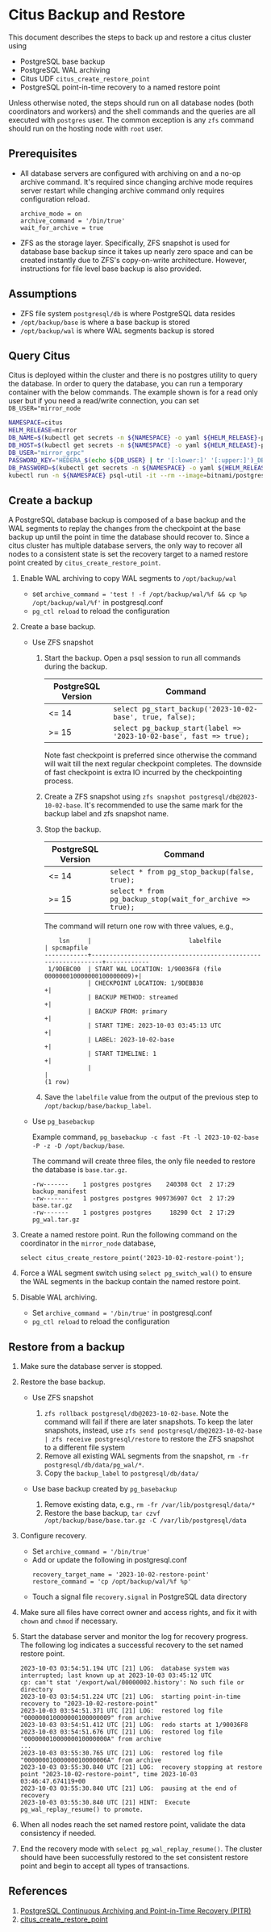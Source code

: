 # Citus Backup and Restore

This document describes the steps to back up and restore a citus cluster using

- PostgreSQL base backup
- PostgreSQL WAL archiving
- Citus UDF `citus_create_restore_point`
- PostgreSQL point-in-time recovery to a named restore point

Unless otherwise noted, the steps should run on all database nodes (both coordinators and workers) and the shell
commands and the queries are all executed with `postgres` user. The common exception is any `zfs` command should run on
the hosting node with `root` user.

## Prerequisites

- All database servers are configured with archiving on and a no-op archive command. It's required since
  changing archive mode requires server restart while changing archive command only requires configuration reload.

  ```
  archive_mode = on
  archive_command = '/bin/true'
  wait_for_archive = true
  ```

- ZFS as the storage layer. Specifically, ZFS snapshot is used for database base backup since it takes up nearly zero
  space and can be created instantly due to ZFS's copy-on-write architecture. However, instructions for file level base
  backup is also provided.

## Assumptions

- ZFS file system `postgresql/db` is where PostgreSQL data resides
- `/opt/backup/base` is where a base backup is stored
- `/opt/backup/wal` is where WAL segments backup is stored

## Query Citus
Citus is deployed within the cluster and there is no postgres utility to query the database. In order to query the database,
you can run a temporary container with the below commands. The example shown is for a read only user but if you need a read/write connection,
you can set `DB_USER="mirror_node`

```bash
NAMESPACE=citus
HELM_RELEASE=mirror
DB_NAME=$(kubectl get secrets -n ${NAMESPACE} -o yaml ${HELM_RELEASE}-passwords |ksd | yq ".stringData.HEDERA_MIRROR_REST_DB_NAME")
DB_HOST=$(kubectl get secrets -n ${NAMESPACE} -o yaml ${HELM_RELEASE}-passwords |ksd | yq ".stringData.HEDERA_MIRROR_REST_DB_HOST")
DB_USER="mirror_grpc"
PASSWORD_KEY="HEDERA_$(echo ${DB_USER} | tr '[:lower:]' '[:upper:]')_DB_PASSWORD"
DB_PASSWORD=$(kubectl get secrets -n ${NAMESPACE} -o yaml ${HELM_RELEASE}-passwords |ksd | yq ".stringData.${PASSWORD_KEY}")
kubectl run -n ${NAMESPACE} psql-util -it --rm --image=bitnami/postgresql:16 --env="PGPASSWORD=${DB_PASSWORD}" --command -- psql -h ${DB_HOST} -U ${DB_USER} -d ${DB_NAME}
```
## Create a backup

A PostgreSQL database backup is composed of a base backup and the WAL segments to replay the changes from the
checkpoint at the base backup up until the point in time the database should recover to. Since a citus cluster has
multiple database servers, the only way to recover all nodes to a consistent state is set the recovery target to a named
restore point created by `citus_create_restore_point`.

1. Enable WAL archiving to copy WAL segments to `/opt/backup/wal`

   - set `archive_command = 'test ! -f /opt/backup/wal/%f && cp %p /opt/backup/wal/%f'` in postgresql.conf
   - `pg_ctl reload` to reload the configuration

2. Create a base backup.

   - Use ZFS snapshot

     1. Start the backup. Open a psql session to run all commands during the backup.

        | PostgreSQL Version | Command                                                             |
        | ------------------ | ------------------------------------------------------------------- |
        | <= 14              | `select pg_start_backup('2023-10-02-base', true, false);`           |
        | \>= 15             | `select pg_backup_start(label => '2023-10-02-base', fast => true);` |

        Note fast checkpoint is preferred since otherwise the command will wait till the next regular checkpoint
        completes. The downside of fast checkpoint is extra IO incurred by the checkpointing process.

     2. Create a ZFS snapshot using `zfs snapshot postgresql/db@2023-10-02-base`. It's recommended to use the same
        mark for the backup label and zfs snapshot name.

     3. Stop the backup.

        | PostgreSQL Version | Command                                                   |
        | ------------------ | --------------------------------------------------------- |
        | <= 14              | `select * from pg_stop_backup(false, true);`              |
        | \>= 15             | `select * from pg_backup_stop(wait_for_archive => true);` |

        The command will return one row with three values, e.g.,

        ```
            lsn     |                           labelfile                           | spcmapfile
        ------------+---------------------------------------------------------------+------------
         1/9DEBC00  | START WAL LOCATION: 1/90036F8 (file 000000010000000100000009)+|
                    | CHECKPOINT LOCATION: 1/9DEBB38                               +|
                    | BACKUP METHOD: streamed                                      +|
                    | BACKUP FROM: primary                                         +|
                    | START TIME: 2023-10-03 03:45:13 UTC                          +|
                    | LABEL: 2023-10-02-base                                       +|
                    | START TIMELINE: 1                                            +|
                    |                                                               |
        (1 row)
        ```

     4. Save the `labelfile` value from the output of the previous step to `/opt/backup/base/backup_label`.

   - Use `pg_basebackup`

     Example command, `pg_basebackup -c fast -Ft -l 2023-10-02-base -P -z -D /opt/backup/base`.

     The command will create three files, the only file needed to restore the database is `base.tar.gz`.

     ```
     -rw-------    1 postgres postgres    240308 Oct  2 17:29 backup_manifest
     -rw-------    1 postgres postgres 909736907 Oct  2 17:29 base.tar.gz
     -rw-------    1 postgres postgres     18290 Oct  2 17:29 pg_wal.tar.gz
     ```

3. Create a named restore point. Run the following command on the coordinator in the `mirror_node` database,

   `select citus_create_restore_point('2023-10-02-restore-point');`

4. Force a WAL segment switch using `select pg_switch_wal()` to ensure the WAL segments in the backup contain the
   named restore point.

5. Disable WAL archiving.
   - Set `archive_command = '/bin/true'` in postgresql.conf
   - `pg_ctl reload` to reload the configuration

## Restore from a backup

1. Make sure the database server is stopped.

2. Restore the base backup.

   - Use ZFS snapshot

     1. `zfs rollback postgresql/db@2023-10-02-base`. Note the command will fail if there are later snapshots. To keep
        the later snapshots, instead, use `zfs send postgresql/db@2023-10-02-base | zfs receive postgresql/restore`
        to restore the ZFS snapshot to a different file system
     2. Remove all existing WAL segments from the snapshot, `rm -fr postgresql/db/data/pg_wal/*`.
     3. Copy the `backup_label` to `postgresql/db/data/`

   - Use base backup created by `pg_basebackup`
     1. Remove existing data, e.g., `rm -fr /var/lib/postgresql/data/*`
     2. Restore the base backup, `tar czvf /opt/backup/base/base.tar.gz -C /var/lib/postgresql/data`

3. Configure recovery.

   - Set `archive_command = '/bin/true'`
   - Add or update the following in postgresql.conf
     ```
     recovery_target_name = '2023-10-02-restore-point'
     restore_command = 'cp /opt/backup/wal/%f %p'
     ```
   - Touch a signal file `recovery.signal` in PostgreSQL data directory

4. Make sure all files have correct owner and access rights, and fix it with `chown` and `chmod` if necessary.

5. Start the database server and monitor the log for recovery progress. The following log indicates a successful recovery
   to the set named restore point.

   ```
   2023-10-03 03:54:51.194 UTC [21] LOG:  database system was interrupted; last known up at 2023-10-03 03:45:12 UTC
   cp: can't stat '/export/wal/00000002.history': No such file or directory
   2023-10-03 03:54:51.224 UTC [21] LOG:  starting point-in-time recovery to "2023-10-02-restore-point"
   2023-10-03 03:54:51.371 UTC [21] LOG:  restored log file "000000010000000100000009" from archive
   2023-10-03 03:54:51.412 UTC [21] LOG:  redo starts at 1/90036F8
   2023-10-03 03:54:51.676 UTC [21] LOG:  restored log file "00000001000000010000000A" from archive
   ...
   2023-10-03 03:55:30.765 UTC [21] LOG:  restored log file "00000001000000010000006A" from archive
   2023-10-03 03:55:30.840 UTC [21] LOG:  recovery stopping at restore point "2023-10-02-restore-point", time 2023-10-03 03:46:47.674119+00
   2023-10-03 03:55:30.840 UTC [21] LOG:  pausing at the end of recovery
   2023-10-03 03:55:30.840 UTC [21] HINT:  Execute pg_wal_replay_resume() to promote.
   ```

6. When all nodes reach the set named restore point, validate the data consistency if needed.

7. End the recovery mode with `select pg_wal_replay_resume()`. The cluster should have been successfully restored to the
   set consistent restore point and begin to accept all types of transactions.

## References

1. [PostgreSQL Continuous Archiving and Point-in-Time Recovery (PITR)](https://www.postgresql.org/docs/15/continuous-archiving.html)
2. [citus_create_restore_point](https://docs.citusdata.com/en/v12.1/develop/api_udf.html#citus-create-restore-point)
